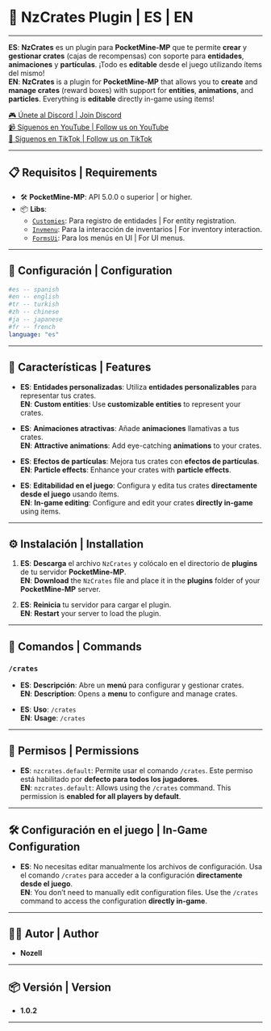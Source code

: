 # 🎁 NzCrates Plugin | **ES** | **EN**

---

**ES**: **NzCrates** es un plugin para **PocketMine-MP** que te permite **crear** y **gestionar crates** (cajas de recompensas) con soporte para **entidades**, **animaciones** y **partículas**. ¡Todo es **editable** desde el juego utilizando ítems del mismo!  
**EN**: **NzCrates** is a plugin for **PocketMine-MP** that allows you to **create** and **manage crates** (reward boxes) with support for **entities**, **animations**, and **particles**. Everything is **editable** directly in-game using items!

[🎮 Únete al Discord | Join Discord](https://discord.gg/NvxR2SCyQY)  
[📹 Síguenos en YouTube | Follow us on YouTube](https://www.youtube.com/@Nozell)  
[🎵 Síguenos en TikTok | Follow us on TikTok](https://www.tiktok.com/@imjustnozell)

---

## 📋 Requisitos | **Requirements**

- 🛠️ **PocketMine-MP**: API 5.0.0 o superior | or higher.
- 📦 **Libs**:
  - [`Customies`](https://github.com/CustomiesDevs/Customies): Para registro de entidades | For entity registration.
  - [`Invmenu`](https://github.com/Muqsit/InvMenu): Para la interacción de inventarios | For inventory interaction.
  - [`FormsUi`](https://github.com/ImJustNozell/FormsUI): Para los menús en UI | For UI menus.

---

## 💾 Configuración | **Configuration**

```yaml
#es -- spanish
#en -- english
#tr -- turkish
#zh -- chinese
#ja -- japanese
#fr -- french
language: "es"
```

---

## 🌟 Características | **Features**

- **ES**: **Entidades personalizadas**: Utiliza **entidades personalizables** para representar tus crates.  
**EN**: **Custom entities**: Use **customizable entities** to represent your crates.

- **ES**: **Animaciones atractivas**: Añade **animaciones** llamativas a tus crates.  
**EN**: **Attractive animations**: Add eye-catching **animations** to your crates.

- **ES**: **Efectos de partículas**: Mejora tus crates con **efectos de partículas**.  
**EN**: **Particle effects**: Enhance your crates with **particle effects**.

- **ES**: **Editabilidad en el juego**: Configura y edita tus crates **directamente desde el juego** usando ítems.  
**EN**: **In-game editing**: Configure and edit your crates **directly in-game** using items.

---

## ⚙️ Instalación | **Installation**

1. **ES**: **Descarga** el archivo `NzCrates` y colócalo en el directorio de **plugins** de tu servidor **PocketMine-MP**.  
   **EN**: **Download** the `NzCrates` file and place it in the **plugins** folder of your **PocketMine-MP** server.
   
2. **ES**: **Reinicia** tu servidor para cargar el plugin.  
   **EN**: **Restart** your server to load the plugin.

---

## 📜 Comandos | **Commands**

### `/crates`

- **ES**: **Descripción**: Abre un **menú** para configurar y gestionar crates.  
**EN**: **Description**: Opens a **menu** to configure and manage crates.

- **ES**: **Uso**: `/crates`  
**EN**: **Usage**: `/crates`

---

## 🔑 Permisos | **Permissions**

- **ES**: `nzcrates.default`: Permite usar el comando `/crates`. Este permiso está habilitado por **defecto para todos los jugadores**.  
**EN**: `nzcrates.default`: Allows using the `/crates` command. This permission is **enabled for all players by default**.

---

## 🛠️ Configuración en el juego | **In-Game Configuration**

- **ES**: No necesitas editar manualmente los archivos de configuración. Usa el comando `/crates` para acceder a la configuración **directamente desde el juego**.  
**EN**: You don’t need to manually edit configuration files. Use the `/crates` command to access the configuration **directly in-game**.

---

## 👨‍💻 Autor | **Author**

- **Nozell**

---

## 📦 Versión | **Version**

- **1.0.2**

---